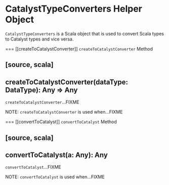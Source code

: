 # CatalystTypeConverters Helper Object

`CatalystTypeConverters` is a Scala object that is used to convert Scala types to Catalyst types and vice versa.

=== [[createToCatalystConverter]] `createToCatalystConverter` Method

[source, scala]
----
createToCatalystConverter(dataType: DataType): Any => Any
----

`createToCatalystConverter`...FIXME

NOTE: `createToCatalystConverter` is used when...FIXME

=== [[convertToCatalyst]] `convertToCatalyst` Method

[source, scala]
----
convertToCatalyst(a: Any): Any
----

`convertToCatalyst`...FIXME

NOTE: `convertToCatalyst` is used when...FIXME
